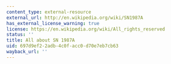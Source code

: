 ```yaml
---
content_type: external-resource
external_url: http://en.wikipedia.org/wiki/SN1987A
has_external_license_warning: true
license: https://en.wikipedia.org/wiki/All_rights_reserved
status: ''
title: All about SN 1987A
uid: 697d9ef2-2adb-4c0f-acc0-d70e7eb7cb63
wayback_url: ''
---
```

